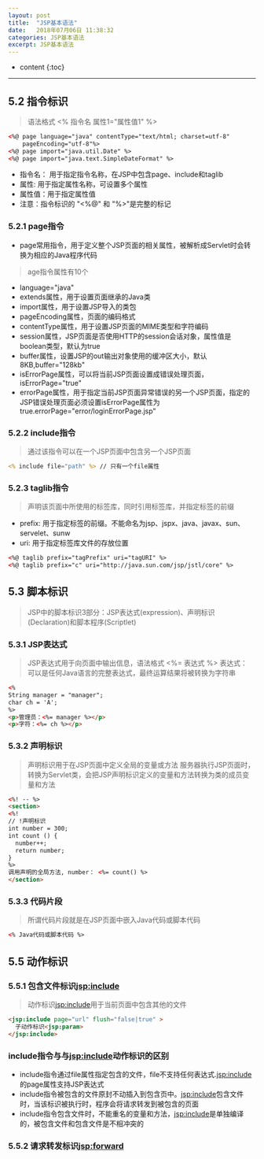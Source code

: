 ```yaml
---
layout: post
title:  "JSP基本语法"
date:   2018年07月06日 11:38:32
categories: JSP基本语法
excerpt: JSP基本语法
---
```


* content
{:toc}

---

## 5.2 指令标识
> 语法格式 <% 指令名 属性1="属性值1" %>
```html
<%@ page language="java" contentType="text/html; charset=utf-8"
    pageEncoding="utf-8"%>
<%@ page import="java.util.Date" %>
<%@ page import="java.text.SimpleDateFormat" %>
```
- 指令名： 用于指定指令名称，在JSP中包含page、include和taglib
- 属性: 用于指定属性名称，可设置多个属性
- 属性值：用于指定属性值
- 注意：指令标识的 "<%@" 和 "%>"是完整的标记

### 5.2.1 page指令
- page常用指令，用于定义整个JSP页面的相关属性，被解析成Servlet时会转换为相应的Java程序代码
> age指令属性有10个
- language="java"
- extends属性，用于设置页面继承的Java类
- import属性，用于设置JSP导入的类包
- pageEncoding属性，页面的编码格式
- contentType属性，用于设置JSP页面的MIME类型和字符编码
- session属性，JSP页面是否使用HTTP的session会话对象，属性值是boolean类型，默认为true
- buffer属性，设置JSP的out输出对象使用的缓冲区大小，默认8KB,buffer="128kb"
- isErrorPage属性，可以将当前JSP页面设置成错误处理页面，isErrorPage="true"
- errorPage属性，用于指定当前JSP页面异常错误的另一个JSP页面，指定的JSP错误处理页面必须设置isErrorPage属性为true.errorPage="error/loginErrorPage.jsp"

### 5.2.2 include指令
> 通过该指令可以在一个JSP页面中包含另一个JSP页面
```jsp
<% include file="path" %> // 只有一个file属性
```

### 5.2.3 taglib指令
> 声明该页面中所使用的标签库，同时引用标签库，并指定标签的前缀
- prefix: 用于指定标签的前缀。不能命名为jsp、jspx、java、javax、sun、servelet、sunw
- uri: 用于指定标签库文件的存放位置
```html
<%@ taglib prefix="tagPrefix" uri="tagURI" %>
<%@ taglib prefix="c" uri="http://java.sun.com/jsp/jstl/core" %>
```

## 5.3 脚本标识
> JSP中的脚本标识3部分：JSP表达式(expression)、声明标识(Declaration)和脚本程序(Scriptlet)

### 5.3.1 JSP表达式
> JSP表达式用于向页面中输出信息，语法格式 <%= 表达式 %>
> 表达式： 可以是任何Java语言的完整表达式，最终运算结果将被转换为字符串
```html
<%
String manager = "manager";
char ch = 'A';
%>
<p>管理员：<%= manager %></p>
<p>字符：<%= ch %></p>
```

### 5.3.2 声明标识
> 声明标识用于在JSP页面中定义全局的变量或方法
> 服务器执行JSP页面时，转换为Servlet类，会把JSP声明标识定义的变量和方法转换为类的成员变量和方法
```html
<%! -- %>
<section>
<%!
// !声明标识
int number = 300;
int count () {
  number++;
  return number;
}
%>
调用声明的全局方法, number： <%= count() %>
</section>
```

### 5.3.3 代码片段
> 所谓代码片段就是在JSP页面中嵌入Java代码或脚本代码
```html
<% Java代码或脚本代码 %>
```

## 5.5 动作标识
### 5.5.1 包含文件标识<jsp:include>
> 动作标识<jsp:include>用于当前页面中包含其他的文件
```html
<jsp:include page="url" flush="false|true" >
  子动作标识<jsp:param>
</jsp:include>
```

###  include指令与与<jsp:include>动作标识的区别
- include指令通过file属性指定包含的文件，file不支持任何表达式.<jsp:include>的page属性支持JSP表达式
- include指令被包含的文件原封不动插入到包含页中。<jsp:include>包含文件时，当该标识被执行时，程序会将请求转发到被包含的页面
- include指令包含文件时，不能重名的变量和方法，<jsp:include>是单独编译的，被包含文件和包含文件是不相冲突的

### 5.5.2 请求转发标识<jsp:forward>